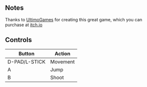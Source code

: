 ## Notes

Thanks to [UltimoGames](https://ultimogames.itch.io/) for creating this great game, which you can purchase at [itch.io](https://ultimogames.itch.io/foreignfrugglers)


## Controls

| Button        | Action   |
| ------------- | -------- |
| D-PAD/L-STICK | Movement |
| A             | Jump     |
| B             | Shoot    |
